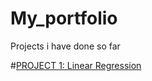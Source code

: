 # My_portfolio
Projects i have done so far

#[PROJECT 1: Linear Regression](https://github.com/jane-muthoka/SAMPLE-MODEL)
